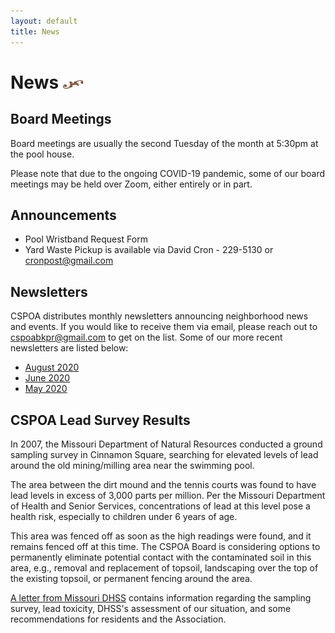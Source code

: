 ```yaml
---
layout: default
title: News
---
```


# News <img width="33" height="14" src="/images/title-flourish.png"/>

## Board Meetings

Board meetings are usually the second Tuesday of the month at 5:30pm at the pool house.

Please note that due to the ongoing COVID-19 pandemic, some of our board meetings may be held over Zoom, either entirely or in part.

## Announcements

* Pool Wristband Request Form
* Yard Waste Pickup is available via David Cron - 229-5130 or [cronpost@gmail.com](mailto:cronpost@gmail.com)

## Newsletters

CSPOA distributes monthly newsletters announcing neighborhood news and events.  If you would like to receive them via email, please reach out to [cspoabkpr@gmail.com](mailto:cspoabkpr@gmail.com) to get on the list.  Some of our more recent newsletters are listed below:

* [August 2020](/files/Newsletter202008.pdf)
* [June 2020](/files/Newsletter202006.pdf)
* [May 2020](/files/Newsletter202005.pdf)

## CSPOA Lead Survey Results

In 2007, the Missouri Department of Natural Resources conducted a ground sampling survey in Cinnamon Square, searching for elevated levels of lead around the old mining/milling area near the swimming pool.

The area between the dirt mound and the tennis courts was found to have lead levels in excess of 3,000 parts per million. Per the Missouri Department of Health and Senior Services, concentrations of lead at this level pose a health risk, especially to children under 6 years of age.

This area was fenced off as soon as the high readings were found, and it remains fenced off at this time. The CSPOA Board is considering options to permanently eliminate potential contact with the contaminated soil in this area, e.g., removal and replacement of topsoil, landscaping over the top of the existing topsoil, or permanent fencing around the area.

[A letter from Missouri DHSS](/files/MissouriDHSSLeadContaminationSurveyResults.pdf) contains information regarding the sampling survey, lead toxicity, DHSS's assessment of our situation, and some recommendations for residents and the Association.
